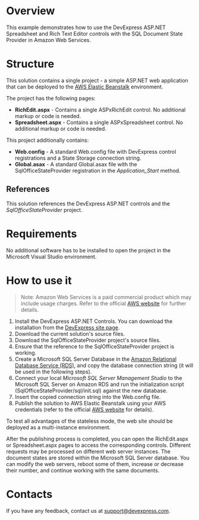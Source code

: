 # Overview

This example demonstrates how to use the DevExpress ASP.NET Spreadsheet and Rich Text Editor controls with the SQL Document State Provider in Amazon Web Services.

# Structure 

This solution contains a single project - a simple ASP.NET web application that can be deployed to the [AWS Elastic Beanstalk](https://aws.amazon.com/elasticbeanstalk/) environment.

The project has the following pages:
* **RichEdit.aspx** - Contains a single ASPxRichEdit control. No additional markup or code is needed.
* **Spreadsheet.aspx** - Contains a single ASPxSpreadsheet control. No additional markup or code is needed.

This project additionally contains:
* **Web.config** - A standard Web.config file with DevExpress control registrations and a State Storage connection string. 
* **Global.asax** - A standard Global.asax file with the SqlOfficeStateProvider registration in the *Application_Start* method.

## References 

This solution references the DevExpress ASP.NET controls and the *SqlOfficeStateProvider* project.

# Requirements

No additional software has to be installed to open the project in the Microsoft Visual Studio environment. 

# How to use it

>Note: Amazon Web Services is a paid commercial product which may include usage charges. Refer to the official [AWS website](https://aws.amazon.com/) for further details.

1. Install the DevExpress ASP.NET Controls. You can download the installation from the [DevExpress site page](https://www.devexpress.com/Home/try.xml).
2. Download the current solution's source files.
3. Download the SqlOfficeStateProvider project's source files.
4. Ensure that the reference to the SqlOfficeStateProvider project is working.
5. Create a Microsoft SQL Server Database in the [Amazon Relational Database Service (RDS)](https://aws.amazon.com/rds/), and copy the database connection string (it will be used in the following steps).
6. Connect your local *Microsoft SQL Server Management Studio* to the Microsoft SQL Server on Amazon RDS and run the initialization script (SqlOfficeStateProvider/sql/init.sql) against the new database.
7. Insert the copied connection string into the Web.config file.
8. Publish the solution to AWS Elastic Beanstalk using your AWS credentials (refer to the official [AWS website](https://aws.amazon.com/) for details). 

To test all advantages of the stateless mode, the web site should be deployed as a multi-instance environment.

After the publishing process is completed, you can open the RichEdit.aspx or Spreadsheet.aspx pages to access the corresponding controls. Different requests may be processed on different web server instances. The document states are stored within the Microsoft SQL Server database. You can modify the web servers, reboot some of them, increase or decrease their number, and continue working with the same documents.

# Contacts

If you have any feedback, contact us at support@devexpress.com.
